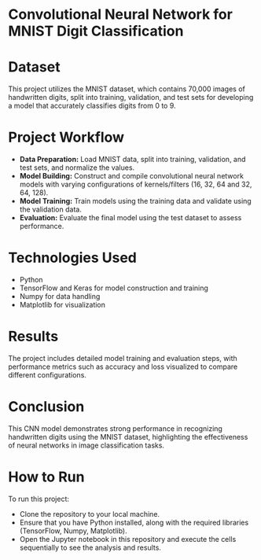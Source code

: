 <h1>Convolutional Neural Network for MNIST Digit Classification</h1>

<h1>Dataset</h1>
<p>This project utilizes the MNIST dataset, which contains 70,000 images of handwritten digits, split into training, validation, and test sets for developing a model that accurately classifies digits from 0 to 9.</p>

<h1>Project Workflow</h1>
<ul>
  <li><strong>Data Preparation:</strong> Load MNIST data, split into training, validation, and test sets, and normalize the values.</li>
  <li><strong>Model Building:</strong> Construct and compile convolutional neural network models with varying configurations of kernels/filters (16, 32, 64 and 32, 64, 128).</li>
  <li><strong>Model Training:</strong> Train models using the training data and validate using the validation data.</li>
  <li><strong>Evaluation:</strong> Evaluate the final model using the test dataset to assess performance.</li>
</ul>

<h1>Technologies Used</h1>
<ul>
  <li>Python</li>
  <li>TensorFlow and Keras for model construction and training</li>
  <li>Numpy for data handling</li>
  <li>Matplotlib for visualization</li>
</ul>

<h1>Results</h1>
<p>The project includes detailed model training and evaluation steps, with performance metrics such as accuracy and loss visualized to compare different configurations.</p>

<h1>Conclusion</h1>
<p>This CNN model demonstrates strong performance in recognizing handwritten digits using the MNIST dataset, highlighting the effectiveness of neural networks in image classification tasks.</p>

<h1>How to Run</h1>
<p>To run this project:
<ul>
    <li>Clone the repository to your local machine.</li>
    <li>Ensure that you have Python installed, along with the required libraries (TensorFlow, Numpy, Matplotlib).</li>
    <li>Open the Jupyter notebook in this repository and execute the cells sequentially to see the analysis and results.</li>
</ul>
</p>
